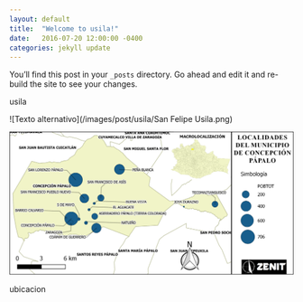 ```yaml
---
layout: default
title:  "Welcome to usila!"
date:   2016-07-20 12:00:00 -0400
categories: jekyll update
---
```

You’ll find this post in your `_posts` directory. Go ahead and edit it and re-build the site to see your changes.

usila

![Texto alternativo](/images/post/usila/San Felipe Usila.png)

![Texto alternativo](/images/post/usila/ubicacion.png)

ubicacion
